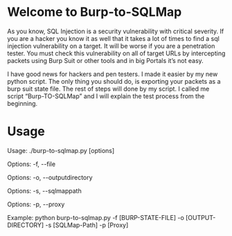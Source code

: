 # Welcome to Burp-to-SQLMap

As you know, SQL Injection is a security vulnerability with critical severity. If you are a hacker you know it as well that it takes a lot of times to find a sql injection vulnerability on a target. It will be worse if you are a penetration tester. You must check this vulnerability on all of  target URLs by intercepting packets using Burp Suit or other tools and in big Portals it’s not easy.

I have good news for hackers and pen testers. I made it easier by my new python script. The only thing you should do, is exporting your packets as a burp suit state file. The rest of steps will done by my script. I called me script “Burp-TO-SQLMap” and I will explain the test process from the beginning.


# Usage

  Usage: ./burp-to-sqlmap.py [options]
  
  Options: -f, --file               <BurpSuit State File>
  
  Options: -o, --outputdirectory    <Output Directory>
  
  Options: -s, --sqlmappath         <SQLMap Path>
  
  Options: -p, --proxy              <Use Proxy>
  
  Example: python burp-to-sqlmap.py -f [BURP-STATE-FILE] -o [OUTPUT-DIRECTORY] -s [SQLMap-Path] -p [Proxy]
  
